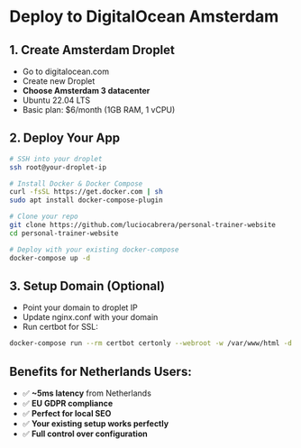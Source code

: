 # Deploy to DigitalOcean Amsterdam

## 1. Create Amsterdam Droplet
- Go to digitalocean.com
- Create new Droplet
- **Choose Amsterdam 3 datacenter**
- Ubuntu 22.04 LTS
- Basic plan: $6/month (1GB RAM, 1 vCPU)

## 2. Deploy Your App
```bash
# SSH into your droplet
ssh root@your-droplet-ip

# Install Docker & Docker Compose
curl -fsSL https://get.docker.com | sh
sudo apt install docker-compose-plugin

# Clone your repo
git clone https://github.com/luciocabrera/personal-trainer-website
cd personal-trainer-website

# Deploy with your existing docker-compose
docker-compose up -d
```

## 3. Setup Domain (Optional)
- Point your domain to droplet IP
- Update nginx.conf with your domain
- Run certbot for SSL:
```bash
docker-compose run --rm certbot certonly --webroot -w /var/www/html -d yourdomain.nl
```

## Benefits for Netherlands Users:
- ✅ **~5ms latency** from Netherlands
- ✅ **EU GDPR compliance**
- ✅ **Perfect for local SEO**
- ✅ **Your existing setup works perfectly**
- ✅ **Full control over configuration**